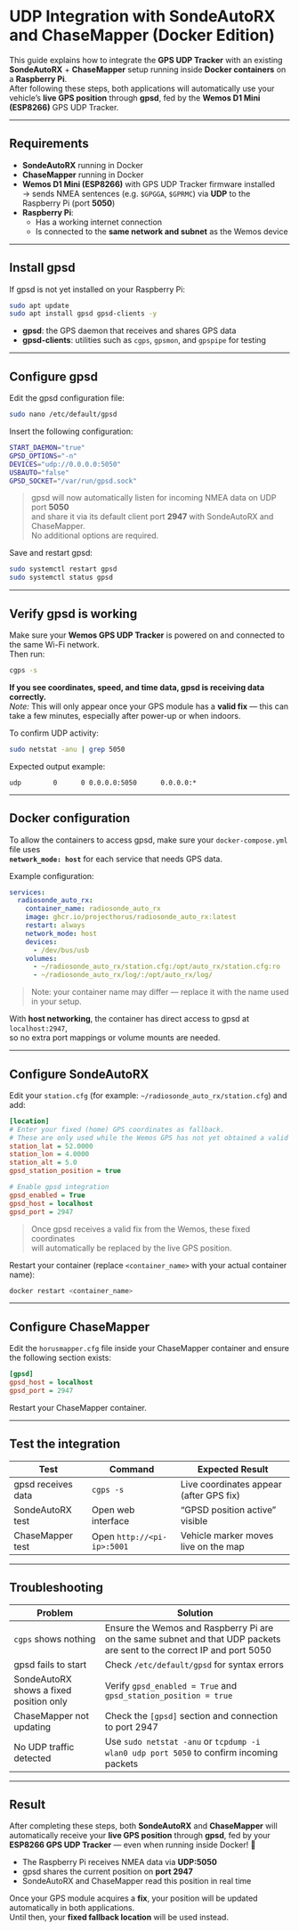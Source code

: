 # UDP Integration with SondeAutoRX and ChaseMapper (Docker Edition)

This guide explains how to integrate the **GPS UDP Tracker** with an existing **SondeAutoRX** + **ChaseMapper** setup running inside **Docker containers** on a **Raspberry Pi**.  
After following these steps, both applications will automatically use your vehicle’s **live GPS position** through **gpsd**, fed by the **Wemos D1 Mini (ESP8266)** GPS UDP Tracker.

---

## Requirements

- **SondeAutoRX** running in Docker  
- **ChaseMapper** running in Docker  
- **Wemos D1 Mini (ESP8266)** with GPS UDP Tracker firmware installed  
  → sends NMEA sentences (e.g. `$GPGGA`, `$GPRMC`) via **UDP** to the Raspberry Pi (port **5050**)  
- **Raspberry Pi**:
  - Has a working internet connection  
  - Is connected to the **same network and subnet** as the Wemos device

---

## Install gpsd

If gpsd is not yet installed on your Raspberry Pi:

```bash
sudo apt update
sudo apt install gpsd gpsd-clients -y
```

- **gpsd**: the GPS daemon that receives and shares GPS data  
- **gpsd-clients**: utilities such as `cgps`, `gpsmon`, and `gpspipe` for testing  

---

## Configure gpsd

Edit the gpsd configuration file:

```bash
sudo nano /etc/default/gpsd
```

Insert the following configuration:

```bash
START_DAEMON="true"
GPSD_OPTIONS="-n"
DEVICES="udp://0.0.0.0:5050"
USBAUTO="false"
GPSD_SOCKET="/var/run/gpsd.sock"
```

> gpsd will now automatically listen for incoming NMEA data on UDP port **5050**  
> and share it via its default client port **2947** with SondeAutoRX and ChaseMapper.  
> No additional options are required.

Save and restart gpsd:

```bash
sudo systemctl restart gpsd
sudo systemctl status gpsd
```

---

## Verify gpsd is working

Make sure your **Wemos GPS UDP Tracker** is powered on and connected to the same Wi-Fi network.  
Then run:

```bash
cgps -s
```

**If you see coordinates, speed, and time data, gpsd is receiving data correctly.**  
*Note:* This will only appear once your GPS module has a **valid fix** — this can take a few minutes, especially after power-up or when indoors.

To confirm UDP activity:

```bash
sudo netstat -anu | grep 5050
```

Expected output example:
```
udp        0      0 0.0.0.0:5050      0.0.0.0:* 
```

---

## Docker configuration

To allow the containers to access gpsd, make sure your `docker-compose.yml` file uses  
**`network_mode: host`** for each service that needs GPS data.

Example configuration:

```yaml
services:
  radiosonde_auto_rx:
    container_name: radiosonde_auto_rx
    image: ghcr.io/projecthorus/radiosonde_auto_rx:latest
    restart: always
    network_mode: host
    devices:
      - /dev/bus/usb
    volumes:
      - ~/radiosonde_auto_rx/station.cfg:/opt/auto_rx/station.cfg:ro
      - ~/radiosonde_auto_rx/log/:/opt/auto_rx/log/
```

> Note: your container name may differ — replace it with the name used in your setup.

With **host networking**, the container has direct access to gpsd at `localhost:2947`,  
so no extra port mappings or volume mounts are needed.

---

## Configure SondeAutoRX

Edit your `station.cfg` (for example: `~/radiosonde_auto_rx/station.cfg`) and add:

```ini
[location]
# Enter your fixed (home) GPS coordinates as fallback.
# These are only used while the Wemos GPS has not yet obtained a valid fix.
station_lat = 52.0000
station_lon = 4.0000
station_alt = 5.0
gpsd_station_position = true

# Enable gpsd integration
gpsd_enabled = True
gpsd_host = localhost
gpsd_port = 2947
```

> Once gpsd receives a valid fix from the Wemos, these fixed coordinates  
> will automatically be replaced by the live GPS position.

Restart your container (replace `<container_name>` with your actual container name):

```bash
docker restart <container_name>
```

---

## Configure ChaseMapper

Edit the `horusmapper.cfg` file inside your ChaseMapper container and ensure the following section exists:

```ini
[gpsd]
gpsd_host = localhost
gpsd_port = 2947
```

Restart your ChaseMapper container.

---

## Test the integration

| Test | Command | Expected Result |
|------|----------|-----------------|
| gpsd receives data | `cgps -s` | Live coordinates appear (after GPS fix) |
| SondeAutoRX test | Open web interface | “GPSD position active” visible |
| ChaseMapper test | Open `http://<pi-ip>:5001` | Vehicle marker moves live on the map |

---

## Troubleshooting

| Problem | Solution |
|----------|-----------|
| `cgps` shows nothing | Ensure the Wemos and Raspberry Pi are on the same subnet and that UDP packets are sent to the correct IP and port 5050 |
| gpsd fails to start | Check `/etc/default/gpsd` for syntax errors |
| SondeAutoRX shows a fixed position only | Verify `gpsd_enabled = True` and `gpsd_station_position = true` |
| ChaseMapper not updating | Check the `[gpsd]` section and connection to port 2947 |
| No UDP traffic detected | Use `sudo netstat -anu` or `tcpdump -i wlan0 udp port 5050` to confirm incoming packets |

---

## Result

After completing these steps, both **SondeAutoRX** and **ChaseMapper** will automatically receive your **live GPS position** through **gpsd**, fed by your **ESP8266 GPS UDP Tracker** — even when running inside Docker! 🚀  

- The Raspberry Pi receives NMEA data via **UDP:5050**  
- gpsd shares the current position on **port 2947**  
- SondeAutoRX and ChaseMapper read this position in real time  

Once your GPS module acquires a **fix**, your position will be updated automatically in both applications.  
Until then, your **fixed fallback location** will be used instead.
